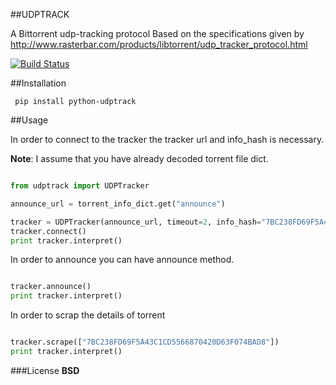 ##UDPTRACK

A Bittorrent udp-tracking protocol Based on the specifications given by
http://www.rasterbar.com/products/libtorrent/udp_tracker_protocol.html

[![Build Status](https://travis-ci.org/plasmashadow/python-udptracker.svg)](https://travis-ci.org/plasmashadow/python-udptracker)

##Installation

```
 pip install python-udptrack

```

##Usage

In order to connect to the tracker the tracker url and info_hash is necessary.

<b>Note</b>: I assume that you have already decoded torrent file dict.

```python

from udptrack import UDPTracker

announce_url = torrent_info_dict.get("announce")

tracker = UDPTracker(announce_url, timeout=2, info_hash="7BC238FD69F5A43C1CD5566870420D63F074BAD8")
tracker.connect()
print tracker.interpret()

```

In order to announce you can have announce method.

```python

tracker.announce()
print tracker.interpret()

```

In order to scrap the details of torrent

```python

tracker.scrape(["7BC238FD69F5A43C1CD5566870420D63F074BAD8"])
print tracker.interpret()

```


###License
<b> BSD </b>